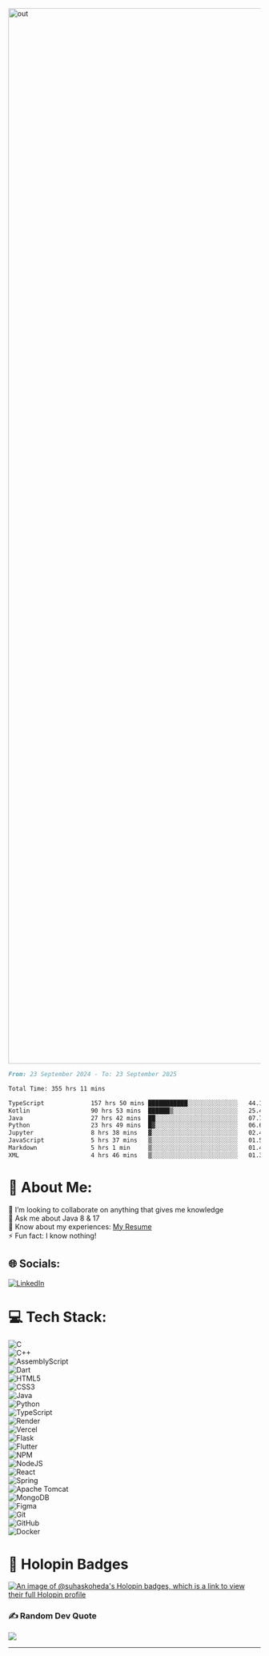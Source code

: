 <img width="2109" alt="out" src="https://github.com/user-attachments/assets/ed5c30aa-e784-4164-90ea-ca4c47d189ed" />

<!--START_SECTION:waka-->

```markdown
From: 23 September 2024 - To: 23 September 2025

Total Time: 355 hrs 11 mins

TypeScript             157 hrs 50 mins ███████████░░░░░░░░░░░░░░   44.14 %
Kotlin                 90 hrs 53 mins  ██████▒░░░░░░░░░░░░░░░░░░   25.42 %
Java                   27 hrs 42 mins  ██░░░░░░░░░░░░░░░░░░░░░░░   07.75 %
Python                 23 hrs 49 mins  █▓░░░░░░░░░░░░░░░░░░░░░░░   06.66 %
Jupyter                8 hrs 38 mins   ▓░░░░░░░░░░░░░░░░░░░░░░░░   02.42 %
JavaScript             5 hrs 37 mins   ▒░░░░░░░░░░░░░░░░░░░░░░░░   01.58 %
Markdown               5 hrs 1 min     ▒░░░░░░░░░░░░░░░░░░░░░░░░   01.41 %
XML                    4 hrs 46 mins   ▒░░░░░░░░░░░░░░░░░░░░░░░░   01.34 %
```

<!--END_SECTION:waka-->

# 💫 About Me:
👯 I’m looking to collaborate on anything that gives me knowledge  
💬 Ask me about Java 8 & 17  
📄 Know about my experiences: [My Resume](https://unknkwnhaasresume.tiiny.site/)  
⚡ Fun fact: I know nothing!

## 🌐 Socials:
[![LinkedIn](https://img.shields.io/badge/LinkedIn-%230077B5.svg?logo=linkedin&logoColor=white)](https://www.linkedin.com/in/ssk450/) 

# 💻 Tech Stack:
![C](https://img.shields.io/badge/C-%2300599C.svg?style=plastic&logo=c&logoColor=white)  
![C++](https://img.shields.io/badge/C++-%2300599C.svg?style=plastic&logo=c%2B%2B&logoColor=white)  
![AssemblyScript](https://img.shields.io/badge/AssemblyScript-%23000000.svg?style=plastic&logo=assemblyscript&logoColor=white)  
![Dart](https://img.shields.io/badge/Dart-%230175C2.svg?style=plastic&logo=dart&logoColor=white)  
![HTML5](https://img.shields.io/badge/HTML5-%23E34F26.svg?style=plastic&logo=html5&logoColor=white)  
![CSS3](https://img.shields.io/badge/CSS3-%231572B6.svg?style=plastic&logo=css3&logoColor=white)  
![Java](https://img.shields.io/badge/Java-%23ED8B00.svg?style=plastic&logo=openjdk&logoColor=white)  
![Python](https://img.shields.io/badge/Python-3670A0?style=plastic&logo=python&logoColor=ffdd54)  
![TypeScript](https://img.shields.io/badge/TypeScript-%23007ACC.svg?style=plastic&logo=typescript&logoColor=white)  
![Render](https://img.shields.io/badge/Render-%2346E3B7.svg?style=plastic&logo=render&logoColor=white)  
![Vercel](https://img.shields.io/badge/Vercel-%23000000.svg?style=plastic&logo=vercel&logoColor=white)  
![Flask](https://img.shields.io/badge/Flask-%23000.svg?style=plastic&logo=flask&logoColor=white)  
![Flutter](https://img.shields.io/badge/Flutter-%2302569B.svg?style=plastic&logo=flutter&logoColor=white)  
![NPM](https://img.shields.io/badge/NPM-%23CB3837.svg?style=plastic&logo=npm&logoColor=white)  
![NodeJS](https://img.shields.io/badge/Node.js-6DA55F?style=plastic&logo=node.js&logoColor=white)  
![React](https://img.shields.io/badge/React-%2320232a.svg?style=plastic&logo=react&logoColor=%2361DAFB)  
![Spring](https://img.shields.io/badge/Spring-%236DB33F.svg?style=plastic&logo=spring&logoColor=white)  
![Apache Tomcat](https://img.shields.io/badge/Apache%20Tomcat-%23F8DC75.svg?style=plastic&logo=apache-tomcat&logoColor=black)  
![MongoDB](https://img.shields.io/badge/MongoDB-%234ea94b.svg?style=plastic&logo=mongodb&logoColor=white)  
![Figma](https://img.shields.io/badge/Figma-%23F24E1E.svg?style=plastic&logo=figma&logoColor=white)  
![Git](https://img.shields.io/badge/Git-%23F05033.svg?style=plastic&logo=git&logoColor=white)  
![GitHub](https://img.shields.io/badge/GitHub-%23121011.svg?style=plastic&logo=github&logoColor=white)  
![Docker](https://img.shields.io/badge/Docker-%230db7ed.svg?style=plastic&logo=docker&logoColor=white)

# 🏅 Holopin Badges
[![An image of @suhaskoheda's Holopin badges, which is a link to view their full Holopin profile](https://holopin.me/suhaskoheda)](https://holopin.io/@suhaskoheda)

### ✍️ Random Dev Quote
![](https://quotes-github-readme.vercel.app/api?type=horizontal&theme=radical)

---
<!-- Proudly created with GPRM ( https://gprm.itsvg.in ) -->
```
